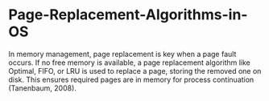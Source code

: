 # Page-Replacement-Algorithms-in-OS
 In memory management, page replacement is key when a page fault occurs. If no free memory is available, a page replacement algorithm like Optimal, FIFO, or LRU is used to replace a page, storing the removed one on disk. This ensures required pages are in memory for process continuation (Tanenbaum, 2008).
